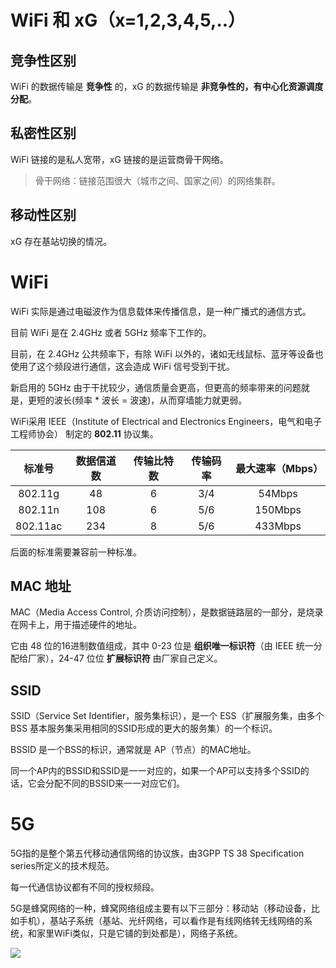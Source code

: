 
# WiFi 和 xG（x=1,2,3,4,5,..）

## 竞争性区别
WiFi 的数据传输是 **竞争性** 的，xG 的数据传输是 **非竞争性的，有中心化资源调度分配**。

## 私密性区别

WiFi 链接的是私人宽带，xG 链接的是运营商骨干网络。

> 骨干网络：链接范围很大（城市之间、国家之间）的网络集群。

## 移动性区别

xG 存在基站切换的情况。

# WiFi

WiFi 实际是通过电磁波作为信息载体来传播信息，是一种广播式的通信方式。

目前 WiFi 是在 2.4GHz 或者 5GHz 频率下工作的。

目前，在 2.4GHz 公共频率下，有除 WiFi 以外的，诸如无线鼠标、蓝牙等设备也使用了这个频段进行通信，这会造成 WiFi 信号受到干扰。

新启用的 5GHz 由于干扰较少，通信质量会更高，但更高的频率带来的问题就是，更短的波长(频率 * 波长 = 波速)，从而穿墙能力就更弱。

WiFi采用 IEEE（Institute of Electrical and Electronics Engineers，电气和电子工程师协会） 制定的 **802.11** 协议集。


|标准号|数据信道数|传输比特数|传输码率|最大速率（Mbps）|
|:--:|:--:|:--:|:--:|:--:|
|802.11g|48|6|3/4|54Mbps|
|802.11n|108|6|5/6|150Mbps|
|802.11ac|234|8|5/6|433Mbps|

后面的标准需要兼容前一种标准。

## MAC 地址

MAC（Media Access Control, 介质访问控制），是数据链路层的一部分，是烧录在网卡上，用于描述硬件的地址。

它由 48 位的16进制数值组成，其中 0-23 位是 **组织唯一标识符**（由 IEEE 统一分配给厂家），24-47 位位 **扩展标识符** 由厂家自己定义。

## SSID

SSID（Service Set Identifier，服务集标识），是一个 ESS（扩展服务集，由多个 BSS 基本服务集采用相同的SSID形成的更大的服务集）的一个标识。

BSSID 是一个BSS的标识，通常就是 AP（节点）的MAC地址。

同一个AP内的BSSID和SSID是一一对应的，如果一个AP可以支持多个SSID的话，它会分配不同的BSSID来一一对应它们。

# 5G

5G指的是整个第五代移动通信网络的协议族，由3GPP TS 38 Specification series所定义的技术规范。

每一代通信协议都有不同的授权频段。

5G是蜂窝网络的一种，蜂窝网络组成主要有以下三部分：移动站（移动设备，比如手机），基站子系统（基站、光纤网络，可以看作是有线网络转无线网络的系统，和家里WiFi类似，只是它铺的到处都是），网络子系统。

![](https://gss1.bdstatic.com/9vo3dSag_xI4khGkpoWK1HF6hhy/baike/c0%3Dbaike80%2C5%2C5%2C80%2C26/sign=90250f99b6fd5266b3263446ca71fc4e/f31fbe096b63f6247a8e3a718744ebf81b4ca3f4.jpg)



